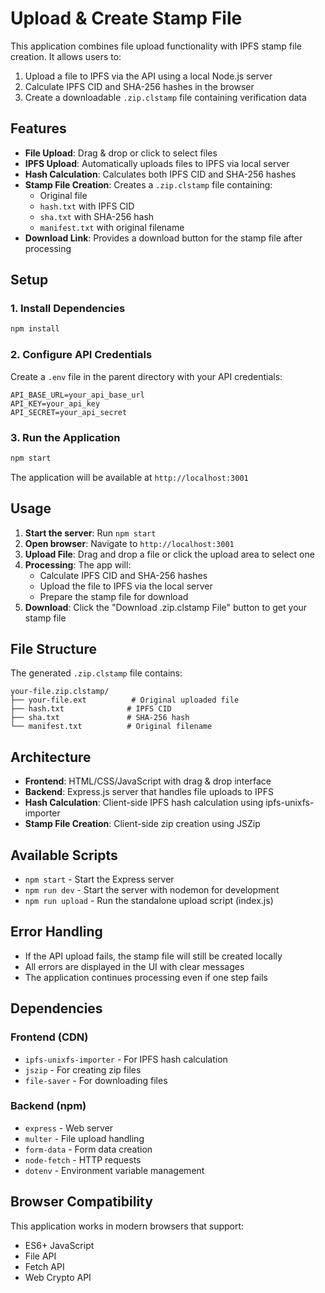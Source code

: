 # Upload & Create Stamp File

This application combines file upload functionality with IPFS stamp file creation. It allows users to:

1. Upload a file to IPFS via the API using a local Node.js server
2. Calculate IPFS CID and SHA-256 hashes in the browser
3. Create a downloadable `.zip.clstamp` file containing verification data

## Features

- **File Upload**: Drag & drop or click to select files
- **IPFS Upload**: Automatically uploads files to IPFS via local server
- **Hash Calculation**: Calculates both IPFS CID and SHA-256 hashes
- **Stamp File Creation**: Creates a `.zip.clstamp` file containing:
  - Original file
  - `hash.txt` with IPFS CID
  - `sha.txt` with SHA-256 hash
  - `manifest.txt` with original filename
- **Download Link**: Provides a download button for the stamp file after processing

## Setup

### 1. Install Dependencies

```bash
npm install
```

### 2. Configure API Credentials

Create a `.env` file in the parent directory with your API credentials:

```env
API_BASE_URL=your_api_base_url
API_KEY=your_api_key
API_SECRET=your_api_secret
```

### 3. Run the Application

```bash
npm start
```

The application will be available at `http://localhost:3001`

## Usage

1. **Start the server**: Run `npm start`
2. **Open browser**: Navigate to `http://localhost:3001`
3. **Upload File**: Drag and drop a file or click the upload area to select one
4. **Processing**: The app will:
   - Calculate IPFS CID and SHA-256 hashes
   - Upload the file to IPFS via the local server
   - Prepare the stamp file for download
5. **Download**: Click the "Download .zip.clstamp File" button to get your stamp file

## File Structure

The generated `.zip.clstamp` file contains:

```
your-file.zip.clstamp/
├── your-file.ext          # Original uploaded file
├── hash.txt              # IPFS CID
├── sha.txt               # SHA-256 hash
└── manifest.txt          # Original filename
```

## Architecture

- **Frontend**: HTML/CSS/JavaScript with drag & drop interface
- **Backend**: Express.js server that handles file uploads to IPFS
- **Hash Calculation**: Client-side IPFS hash calculation using ipfs-unixfs-importer
- **Stamp File Creation**: Client-side zip creation using JSZip

## Available Scripts

- `npm start` - Start the Express server
- `npm run dev` - Start the server with nodemon for development
- `npm run upload` - Run the standalone upload script (index.js)

## Error Handling

- If the API upload fails, the stamp file will still be created locally
- All errors are displayed in the UI with clear messages
- The application continues processing even if one step fails

## Dependencies

### Frontend (CDN)

- `ipfs-unixfs-importer` - For IPFS hash calculation
- `jszip` - For creating zip files
- `file-saver` - For downloading files

### Backend (npm)

- `express` - Web server
- `multer` - File upload handling
- `form-data` - Form data creation
- `node-fetch` - HTTP requests
- `dotenv` - Environment variable management

## Browser Compatibility

This application works in modern browsers that support:

- ES6+ JavaScript
- File API
- Fetch API
- Web Crypto API
